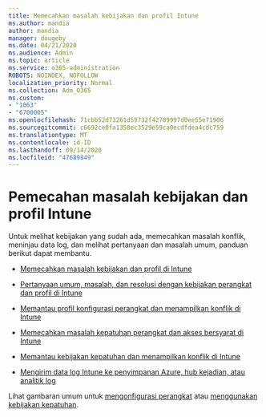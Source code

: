 ```yaml
---
title: Memecahkan masalah kebijakan dan profil Intune
ms.author: mandia
author: mandia
manager: dougeby
ms.date: 04/21/2020
ms.audience: Admin
ms.topic: article
ms.service: o365-administration
ROBOTS: NOINDEX, NOFOLLOW
localization_priority: Normal
ms.collection: Adm_O365
ms.custom:
- "1063"
- "6700005"
ms.openlocfilehash: 71cbb52d73261d59732f42789997d0ee55e71906
ms.sourcegitcommit: c6692ce0fa1358ec3529e59ca0ecdfdea4cdc759
ms.translationtype: MT
ms.contentlocale: id-ID
ms.lasthandoff: 09/14/2020
ms.locfileid: "47689849"
---
```

# <a name="troubleshooting-intune-policy-and-profiles"></a>Pemecahan masalah kebijakan dan profil Intune

Untuk melihat kebijakan yang sudah ada, memecahkan masalah konflik, meninjau data log, dan melihat pertanyaan dan masalah umum, panduan berikut dapat membantu.

- [Memecahkan masalah kebijakan dan profil di Intune](https://docs.microsoft.com/mem/intune/configuration/troubleshoot-policies-in-microsoft-intune)

- [Pertanyaan umum, masalah, dan resolusi dengan kebijakan perangkat dan profil di Intune](https://docs.microsoft.com/intune/device-profile-troubleshoot)

- [Memantau profil konfigurasi perangkat dan menampilkan konflik di Intune](https://docs.microsoft.com/intune/device-profile-monitor)

- [Memecahkan masalah kepatuhan perangkat dan akses bersyarat di Intune](https://docs.microsoft.com/intune/troubleshoot-conditional-access)

- [Memantau kebijakan kepatuhan dan menampilkan konflik di Intune](https://docs.microsoft.com/intune/compliance-policy-monitor)

- [Mengirim data log Intune ke penyimpanan Azure, hub kejadian, atau analitik log](https://docs.microsoft.com/intune/review-logs-using-azure-monitor)

Lihat gambaran umum untuk [mengonfigurasi perangkat](https://docs.microsoft.com/intune/device-profiles) atau [menggunakan kebijakan kepatuhan](https://docs.microsoft.com/intune/device-compliance-get-started).